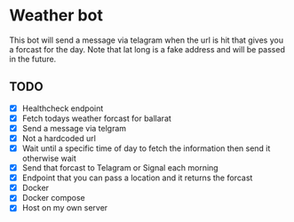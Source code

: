 # Weather bot

This bot will send a message via telagram when the url is hit that gives you a forcast for the day. Note that lat long is a fake address and will be passed in the future.

## TODO

- [x] Healthcheck endpoint
- [x] Fetch todays weather forcast for ballarat
- [x] Send a message via telgram
- [x] Not a hardcoded url
- [x] Wait until a specific time of day to fetch the information then send it otherwise wait
- [x] Send that forcast to Telagram or Signal each morning
- [x] Endpoint that you can pass a location and it returns the forcast
- [x] Docker
- [x] Docker compose
- [x] Host on my own server
